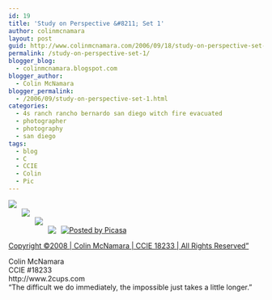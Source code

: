 ```yaml
---
id: 19
title: 'Study on Perspective &#8211; Set 1'
author: colinmcnamara
layout: post
guid: http://www.colinmcnamara.com/2006/09/18/study-on-perspective-set-1/
permalink: /study-on-perspective-set-1/
blogger_blog:
  - colinmcnamara.blogspot.com
blogger_author:
  - Colin McNamara
blogger_permalink:
  - /2006/09/study-on-perspective-set-1.html
categories:
  - 4s ranch rancho bernardo san diego witch fire evacuated
  - photographer
  - photography
  - san diego
tags:
  - blog
  - C
  - CCIE
  - Colin
  - Pic
---
```

[<img src="http://photos1.blogger.com/blogger/7003/1250/320/_MG_7395.jpg" style="margin: 0px 10px 10px 0px; float: left" border="0" />][1]  
[<img src="http://photos1.blogger.com/blogger/7003/1250/320/_MG_7396.jpg" style="margin: 0px 10px 10px 0px; float: left" border="0" />][2]  
[<img src="http://photos1.blogger.com/blogger/7003/1250/320/_MG_7431.jpg" style="margin: 0px 10px 10px 0px; float: left" border="0" />][3]  
[<img src="http://photos1.blogger.com/blogger/7003/1250/320/_MG_7449.jpg" style="margin: 0px 10px 10px 0px; float: left" border="0" />][4] <a href="http://picasa.google.com/blogger/" target="ext"><img src="http://photos1.blogger.com/pbp.gif" alt="Posted by Picasa" style="border: 0px none ; padding: 0px; background: transparent none repeat scroll 0% 50%; -moz-background-clip: -moz-initial; -moz-background-origin: -moz-initial; -moz-background-inline-policy: -moz-initial" align="middle" border="0" /></a>

[Copyright ©2008 | Colin McNamara | CCIE 18233 | All Rights Reserved&#8221;][5]

<p class="blogger-post-footer">
  Colin McNamara<br /> CCIE #18233<br /> http://www.2cups.com<br /> &#8220;The difficult we do immediately, the impossible just takes a little longer.&#8221;
</p>

 [1]: http://photos1.blogger.com/blogger/7003/1250/640/_MG_7395.jpg
 [2]: http://photos1.blogger.com/blogger/7003/1250/640/_MG_7396.jpg
 [3]: http://photos1.blogger.com/blogger/7003/1250/640/_MG_7431.jpg
 [4]: http://photos1.blogger.com/blogger/7003/1250/640/_MG_7449.jpg
 [5]: http://www.colinmcnamara.com "Copyright ©2008 | Colin McNamara | CCIE 18233 | All Rights Reserved"
